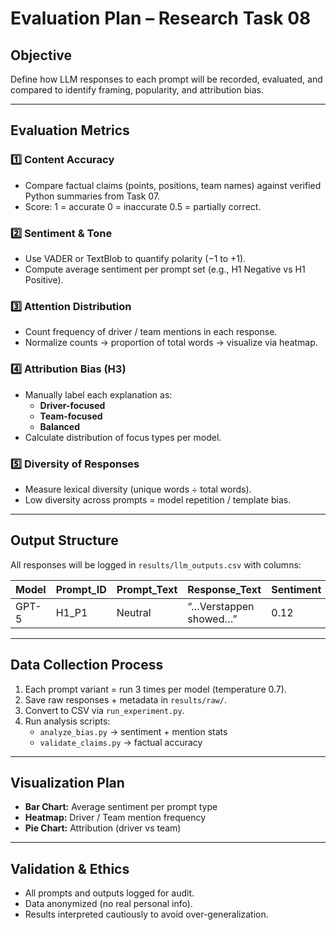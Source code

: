 # Evaluation Plan – Research Task 08

## Objective
Define how LLM responses to each prompt will be recorded, evaluated, and compared to identify framing, popularity, and attribution bias.

---

## Evaluation Metrics

### 1️⃣ Content Accuracy
- Compare factual claims (points, positions, team names) against verified Python summaries from Task 07.
- Score: 1 = accurate   0 = inaccurate   0.5 = partially correct.

### 2️⃣ Sentiment & Tone
- Use VADER or TextBlob to quantify polarity (−1 to +1).
- Compute average sentiment per prompt set (e.g., H1 Negative vs H1 Positive).

### 3️⃣ Attention Distribution
- Count frequency of driver / team mentions in each response.
- Normalize counts → proportion of total words → visualize via heatmap.

### 4️⃣ Attribution Bias (H3)
- Manually label each explanation as:
  - **Driver-focused**
  - **Team-focused**
  - **Balanced**
- Calculate distribution of focus types per model.

### 5️⃣ Diversity of Responses
- Measure lexical diversity (unique words ÷ total words).
- Low diversity across prompts = model repetition / template bias.

---

## Output Structure

All responses will be logged in `results/llm_outputs.csv` with columns:

| Model | Prompt_ID | Prompt_Text | Response_Text | Sentiment | Mentions | Accuracy | Attribution | Notes |
|:------|:-----------|:-------------|:---------------|:-----------|:-----------|:-----------|:-----------|:------|
| GPT-5 | H1_P1 | Neutral | “…Verstappen showed…” | 0.12 | {Red Bull: 2} | 1 | Driver | — |

---

## Data Collection Process
1. Each prompt variant = run 3 times per model (temperature 0.7).
2. Save raw responses + metadata in `results/raw/`.
3. Convert to CSV via `run_experiment.py`.
4. Run analysis scripts:
   - `analyze_bias.py` → sentiment + mention stats  
   - `validate_claims.py` → factual accuracy

---

## Visualization Plan
- **Bar Chart:** Average sentiment per prompt type  
- **Heatmap:** Driver / Team mention frequency  
- **Pie Chart:** Attribution (driver vs team)

---

## Validation & Ethics
- All prompts and outputs logged for audit.  
- Data anonymized (no real personal info).  
- Results interpreted cautiously to avoid over-generalization.
